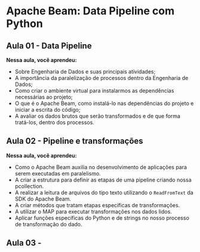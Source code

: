 # Apache Beam: Data Pipeline com Python

## Aula 01 - Data Pipeline
**Nessa aula, você aprendeu:**
- Sobre Engenharia de Dados e suas principais atividades;
- A importância da paralelização de processos dentro da Engenharia de Dados;
- Como criar o ambiente virtual para instalarmos as dependências necessárias ao projeto;
- O que é o Apache Beam, como instalá-lo nas dependências do projeto e iniciar a escrita do código;
- A avaliar os dados brutos que serão transformados e de que forma tratá-los, dentro dos processos.

## Aula 02 - Pipeline e transformações
**Nessa aula, você aprendeu:**
- Como o Apache Beam auxilia no desenvolvimento de aplicações para serem executadas em paralelismo.
- A criar a estrutura para definir as etapas de uma pipeline criando nossa pcollection.
- A realizar a leitura de arquivos do tipo texto utilizando o `ReadFromText` da SDK do Apache Beam.
- A criar métodos que tratam etapas específicas de transformações.
- A utilizar o MAP para executar transformações nos dados lidos.
- Aplicar funções específicas do Python e de strings no nosso processo de transformação do dado.

## Aula 03 - 
